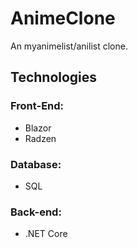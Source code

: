 # AnimeClone
An myanimelist/anilist clone. 
## Technologies
### Front-End:
- Blazor
- Radzen
### Database:
- SQL
### Back-end:
- .NET Core